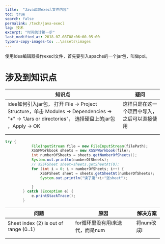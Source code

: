 ```yaml
---
title:  "Java读取execl文件内容"
toc: true
search: false
permalink: /tech/java-execl
tag: 技术
excerpt: "时间统计第一步"
last_modified_at: 2018-07-08T08:06:00-05:00
typora-copy-images-to: ..\assets\images
---
```


使用Idea编辑器操作execl文件，首先要引入apache的一个jar包，叫做poi。

# 涉及到知识点

| 知识点                                                       | 疑问                                         |
| ------------------------------------------------------------ | -------------------------------------------- |
| idea如何引入jar包， 打开 File -> Project Structure，单击 Modules -> Dependencies -> "+" -> "Jars or directories"， 选择硬盘上的jar包  ，Apply -> OK | 这样只是在这一个项目中导入，之后可以直接使用 |
|                                                              |                                              |
|                                                              |                                              |

~~~java
try {
            FileInputStream file = new FileInputStream(filePath);
            XSSFWorkbook sheets = new XSSFWorkbook(file);
            int numberOfSheets = sheets.getNumberOfSheets();
            System.out.println(numberOfSheets);
            // XSSFSheet sheet=sheets.getSheetAt(0);
            for (int i = 0; i < numberOfSheets; i++) {
                XSSFSheet sheet = sheets.getSheetAt(numberOfSheets);
                System.out.println("读了第"+i+"张sheet");

            }
        } catch (Exception e) {
            e.printStackTrace();
        }
~~~

| 问题                                   | 原因                            | 解决方案   |
| -------------------------------------- | ------------------------------- | ---------- |
| Sheet index (2) is out of range (0..1) | for循环里没有用i来迭代，而是num | 将num改成i |
|                                        |                                 |            |
|                                        |                                 |            |

